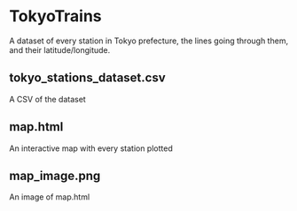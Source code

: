 # TokyoTrains
A dataset of every station in Tokyo prefecture, the lines going through them, and their latitude/longitude.

## tokyo_stations_dataset.csv
A CSV of the dataset

## map.html
An interactive map with every station plotted

## map_image.png
An image of map.html
